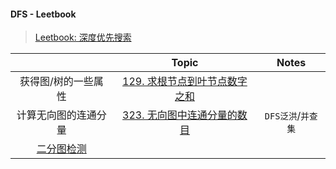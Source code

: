 #### DFS - Leetbook

> [Leetbook: 深度优先搜索](https://leetcode.cn/leetbook/detail/dfs/)

|     |Topic|Notes|
| :-: | :-: | :-: |
|获得图/树的一些属性|[129. 求根节点到叶节点数字之和](/workspace/129.%E6%B1%82%E6%A0%B9%E8%8A%82%E7%82%B9%E5%88%B0%E5%8F%B6%E8%8A%82%E7%82%B9%E6%95%B0%E5%AD%97%E4%B9%8B%E5%92%8C.cpp)|   |
|计算无向图的连通分量|[323. 无向图中连通分量的数目](https://leetcode.cn/problems/number-of-connected-components-in-an-undirected-graph/)|`DFS泛洪`/`并查集`|
|[二分图检测](/acwing/Section%203/acwing%20-%20%E6%9F%93%E8%89%B2%E6%B3%95%E5%88%A4%E5%AE%9A%E4%BA%8C%E5%88%86%E5%9B%BE.md)|[]()|
